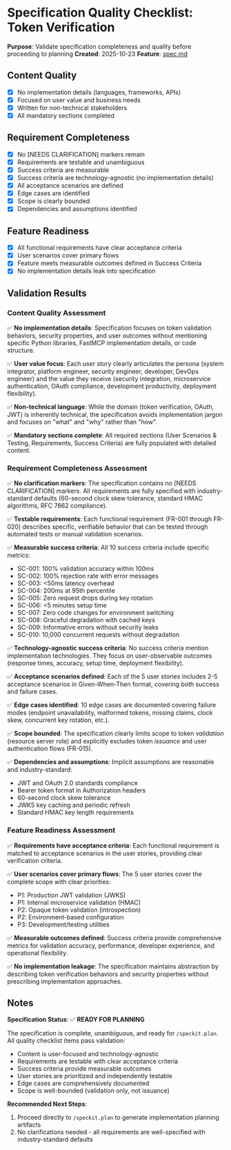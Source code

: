 # Specification Quality Checklist: Token Verification

**Purpose**: Validate specification completeness and quality before proceeding to planning
**Created**: 2025-10-23
**Feature**: [spec.md](../spec.md)

## Content Quality

- [x] No implementation details (languages, frameworks, APIs)
- [x] Focused on user value and business needs
- [x] Written for non-technical stakeholders
- [x] All mandatory sections completed

## Requirement Completeness

- [x] No [NEEDS CLARIFICATION] markers remain
- [x] Requirements are testable and unambiguous
- [x] Success criteria are measurable
- [x] Success criteria are technology-agnostic (no implementation details)
- [x] All acceptance scenarios are defined
- [x] Edge cases are identified
- [x] Scope is clearly bounded
- [x] Dependencies and assumptions identified

## Feature Readiness

- [x] All functional requirements have clear acceptance criteria
- [x] User scenarios cover primary flows
- [x] Feature meets measurable outcomes defined in Success Criteria
- [x] No implementation details leak into specification

## Validation Results

### Content Quality Assessment

✅ **No implementation details**: Specification focuses on token validation behaviors, security properties, and user outcomes without mentioning specific Python libraries, FastMCP implementation details, or code structure.

✅ **User value focus**: Each user story clearly articulates the persona (system integrator, platform engineer, security engineer, developer, DevOps engineer) and the value they receive (security integration, microservice authentication, OAuth compliance, development productivity, deployment flexibility).

✅ **Non-technical language**: While the domain (token verification, OAuth, JWT) is inherently technical, the specification avoids implementation jargon and focuses on "what" and "why" rather than "how".

✅ **Mandatory sections complete**: All required sections (User Scenarios & Testing, Requirements, Success Criteria) are fully populated with detailed content.

### Requirement Completeness Assessment

✅ **No clarification markers**: The specification contains no [NEEDS CLARIFICATION] markers. All requirements are fully specified with industry-standard defaults (60-second clock skew tolerance, standard HMAC algorithms, RFC 7662 compliance).

✅ **Testable requirements**: Each functional requirement (FR-001 through FR-020) describes specific, verifiable behavior that can be tested through automated tests or manual validation scenarios.

✅ **Measurable success criteria**: All 10 success criteria include specific metrics:
- SC-001: 100% validation accuracy within 100ms
- SC-002: 100% rejection rate with error messages
- SC-003: <50ms latency overhead
- SC-004: 200ms at 95th percentile
- SC-005: Zero request drops during key rotation
- SC-006: <5 minutes setup time
- SC-007: Zero code changes for environment switching
- SC-008: Graceful degradation with cached keys
- SC-009: Informative errors without security leaks
- SC-010: 10,000 concurrent requests without degradation

✅ **Technology-agnostic success criteria**: No success criteria mention implementation technologies. They focus on user-observable outcomes (response times, accuracy, setup time, deployment flexibility).

✅ **Acceptance scenarios defined**: Each of the 5 user stories includes 2-5 acceptance scenarios in Given-When-Then format, covering both success and failure cases.

✅ **Edge cases identified**: 10 edge cases are documented covering failure modes (endpoint unavailability, malformed tokens, missing claims, clock skew, concurrent key rotation, etc.).

✅ **Scope bounded**: The specification clearly limits scope to token *validation* (resource server role) and explicitly excludes token *issuance* and user authentication flows (FR-015).

✅ **Dependencies and assumptions**: Implicit assumptions are reasonable and industry-standard:
- JWT and OAuth 2.0 standards compliance
- Bearer token format in Authorization headers
- 60-second clock skew tolerance
- JWKS key caching and periodic refresh
- Standard HMAC key length requirements

### Feature Readiness Assessment

✅ **Requirements have acceptance criteria**: Each functional requirement is matched to acceptance scenarios in the user stories, providing clear verification criteria.

✅ **User scenarios cover primary flows**: The 5 user stories cover the complete scope with clear priorities:
- P1: Production JWT validation (JWKS)
- P1: Internal microservice validation (HMAC)
- P2: Opaque token validation (introspection)
- P2: Environment-based configuration
- P3: Development/testing utilities

✅ **Measurable outcomes defined**: Success criteria provide comprehensive metrics for validation accuracy, performance, developer experience, and operational flexibility.

✅ **No implementation leakage**: The specification maintains abstraction by describing token verification behaviors and security properties without prescribing implementation approaches.

## Notes

**Specification Status**: ✅ **READY FOR PLANNING**

The specification is complete, unambiguous, and ready for `/speckit.plan`. All quality checklist items pass validation:

- Content is user-focused and technology-agnostic
- Requirements are testable with clear acceptance criteria
- Success criteria provide measurable outcomes
- User stories are prioritized and independently testable
- Edge cases are comprehensively documented
- Scope is well-bounded (validation only, not issuance)

**Recommended Next Steps**:
1. Proceed directly to `/speckit.plan` to generate implementation planning artifacts
2. No clarifications needed - all requirements are well-specified with industry-standard defaults
